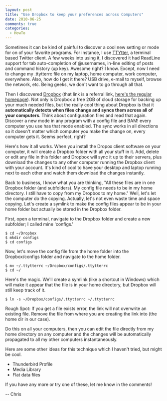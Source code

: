 ```yaml
---
layout: post
title: "Use Dropbox to keep your preferences across Computers"
date: 2010-06-25
comments: true
categories: 
  - HowTo
---
```


Sometimes it can be kind of painful to discover a cool new setting or mode for on of your favorite programs. For instance, I use <a href='www.floodgap.com/software/ttytter/'>TTYtter</a>, a terminal based Twitter client. A few weeks into using it, I discovered it had ReadLine support for tab auto-completion of @usernames, in-line editing of posts and command history (up key). Awesome right? I know. Except, now I need to change my .ttytterrc file on my laptop, home computer, work computer, everywhere. Also, how do I get it there? USB drive, e-mail to myself, browse the network, etc. Being geeks, we don't want to go through all that. 

<!--more-->

Then I discovered <a href="https://www.dropbox.com/referrals/NTc0MjYxNjc5">Dropbox</a> (that link is a referral link, <a href="http://dropbox.com">here's the regular homepage</a>). Not only is Dropbox a free 2GB of cloud storage for backing up your much needed files, but the really cool thing about Dropbox is that it <strong>automatically detects when files change and syncs them across all of your computers</strong>. Think about configuration files and read that again. Discover a new mode in any program with a config file and BAM! every computer you use has that mode enabled. The sync works in all directions so it doesn't matter which computer you make the change on, every computer gets it. Seems perfect, right?

Here's how it all works. When you install the Dropox client software on your computer, it will create a Dropbox folder with all your stuff in it. Add, delete or edit any file in this folder and Dropbox will sync it up to their servers, plus download the changes to any other computer running the Dropbox client with your account. It's kind of cool to have your desktop and laptop running next to each other and watch them download the changes instantly. 

Back to business, I know what you are thinking, "All these files are in one Dropbox folder (and subfolders). My config file needs to be in my home directory. I still have to copy from my Dropbox to my home." Well, let's let the computer do the copying. Actually, let's not even waste time and space copying. Let's create a symlink to make the config files appear to be in your home folder but actually be stored in the Dropbox folder.

First, open a terminal, navigate to the Dropbox folder and create a new subfolder; I called mine 'configs.'

    $ cd ~/Dropbox
    $ mkdir configs
    $ cd configs

Now, let's move the config file from the home folder into the Dropbox/configs folder and navigate to the home folder.

    $ mv ~/.ttytterrc ~/Dropbox/configs/.ttytterrc
    $ cd ~/

Here's the magic. We'll create a symlink (like a shortcut in Windows) which will make it appear that the file is in your home directory, but Dropbox will still keep track of it.

    $ ln -s ~/Dropbox/configs/.ttytterrc ~/.ttytterrc

Rough Spot: If you get a file exists error, the link will not overwrite an existing file. Remove the file from where you are creating the link into (the home dir in our case).

Do this on all your computers, then you can edit the file directly from my home directory on any computer and the changes will be automatically propagated to all my other computers instantaneously. 


Here are some other ideas for this technique which I haven't tried, but might be cool.
<ul>
<li>Thunderbird Profile
<li>Media Library
<li>Flat data files
</ul>
If you have any more or try one of these, let me know in the comments!

-- Chris
